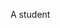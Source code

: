 A student
<!---
coffinNyukino/coffinNyukino is a ✨ special ✨ repository because its `README.md` (this file) appears on your GitHub profile.
You can click the Preview link to take a look at your changes.
--->
